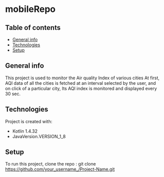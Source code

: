 # mobileRepo
## Table of contents
* [General info](#general-info)
* [Technologies](#technologies)
* [Setup](#setup)

## General info
This project is used to monitor the Air quality Index of various cities
At first, AQI data of all the cities is fetched at an interval selected by the user, and on click of a particular city, Its AQI index is monitored and displayed every 30 sec.
	
## Technologies
Project is created with:
* Kotlin 1.4.32
* JavaVersion.VERSION_1_8
	
## Setup
To run this project, clone the repo :
git clone https://github.com/your_username_/Project-Name.git
